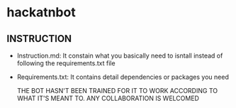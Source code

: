 # hackatnbot

## INSTRUCTION
- Instruction.md: It constain what you basically need to isntall instead of following the requirements.txt file
- Requirements.txt: It contains detail dependencies or packages you need


  THE BOT HASN'T BEEN TRAINED FOR IT TO WORK ACCORDING TO WHAT IT'S MEANT TO.
  ANY COLLABORATION IS WELCOMED


